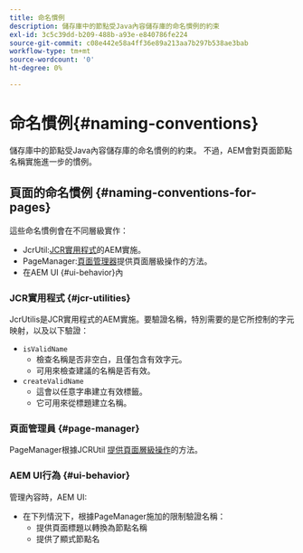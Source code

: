 ```yaml
---
title: 命名慣例
description: 儲存庫中的節點受Java內容儲存庫的命名慣例的約束
exl-id: 3c5c39dd-b209-488b-a93e-e840786fe224
source-git-commit: c08e442e58a4ff36e89a213aa7b297b538ae3bab
workflow-type: tm+mt
source-wordcount: '0'
ht-degree: 0%

---
```


# 命名慣例{#naming-conventions}

儲存庫中的節點受Java內容儲存庫的命名慣例的約束。 不過，AEM會對頁面節點名稱實施進一步的慣例。

## 頁面的命名慣例 {#naming-conventions-for-pages}

這些命名慣例會在不同層級實作：

* JcrUtil:[JCR實用程式](#jcr-utilities)的AEM實施。
* PageManager:[頁面管理器](#page-manager)提供頁面層級操作的方法。
* 在AEM UI {#ui-behavior}內

### JCR實用程式 {#jcr-utilities}

[](https://www.adobe.io/experience-manager/reference-materials/cloud-service/javadoc/com/day/cq/commons/jcr/JcrUtil.html) JcrUtilis是JCR實用程式的AEM實施。要驗證名稱，特別需要的是它所控制的字元映射，以及以下驗證：

* `isValidName`
   * 檢查名稱是否非空白，且僅包含有效字元。
   * 可用來檢查建議的名稱是否有效。
* `createValidName`
   * 這會以任意字串建立有效標籤。
   * 它可用來從標題建立名稱。

### 頁面管理員 {#page-manager}

[](https://www.adobe.io/experience-manager/reference-materials/cloud-service/javadoc/com/day/cq/wcm/api/PageManager.html) PageManager根據JCRUtil [提供頁面層級操作](#jcr-utilities)的方法。

### AEM UI行為 {#ui-behavior}

管理內容時，AEM UI:

* 在下列情況下，根據PageManager施加的限制驗證名稱：
   * 提供頁面標題以轉換為節點名稱
   * 提供了顯式節點名
